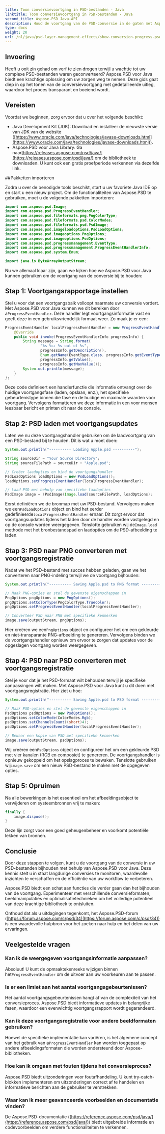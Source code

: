 ```yaml
---
title: Toon conversievoortgang in PSD-bestanden - Java
linktitle: Toon conversievoortgang in PSD-bestanden - Java
second_title: Aspose.PSD Java-API
description: Houd de voortgang van de PSD-conversie in de gaten met Aspose.PSD voor Java. Gedetailleerde tutorial met codevoorbeelden om de laad- en opslagstappen bij te houden. Verbeter de efficiëntie en transparantie.
type: docs
weight: 20
url: /nl/java/psd-layer-management-effects/show-conversion-progress-psd-files/
---
```

## Invoering

Heeft u ooit zin gehad om verf te zien drogen terwijl u wachtte tot uw complexe PSD-bestanden waren geconverteerd? Aspose.PSD voor Java biedt een krachtige oplossing om uw zorgen weg te nemen. Deze gids gaat diep in op het tonen van de conversievoortgang met gedetailleerde uitleg, waardoor het proces transparant en boeiend wordt.

## Vereisten

Voordat we beginnen, zorg ervoor dat u over het volgende beschikt:

- Java Development Kit (JDK): Download en installeer de nieuwste versie van JDK van de website ([https://www.oracle.com/java/technologies/javase-downloads.html](https://www.oracle.com/java/technologies/javase-downloads.html)).
-  Aspose.PSD voor Java Library: Ga naar[https://releases.aspose.com/psd/java/](https://releases.aspose.com/psd/java/) om de bibliotheek te downloaden. U kunt ook een gratis proefperiode verkennen via dezelfde link.

##Pakketten importeren

Zodra u over de benodigde tools beschikt, start u uw favoriete Java IDE op en start u een nieuw project. Om de functionaliteiten van Aspose.PSD te gebruiken, moet u de volgende pakketten importeren:

```java
import com.aspose.psd.Image;
import com.aspose.psd.ProgressEventHandler;
import com.aspose.psd.fileformats.png.PngColorType;
import com.aspose.psd.fileformats.psd.ColorModes;
import com.aspose.psd.fileformats.psd.PsdImage;
import com.aspose.psd.imageloadoptions.PsdLoadOptions;
import com.aspose.psd.imageoptions.PngOptions;
import com.aspose.psd.imageoptions.PsdOptions;
import com.aspose.psd.progressmanagement.EventType;
import com.aspose.psd.progressmanagement.ProgressEventHandlerInfo;
import com.aspose.psd.system.Enum;

import java.io.ByteArrayOutputStream;
```

Nu we allemaal klaar zijn, gaan we kijken hoe we Aspose.PSD voor Java kunnen gebruiken om de voortgang van de conversie bij te houden:

## Stap 1: Voortgangsrapportage instellen

 Stel u voor dat een voortgangsbalk volloopt naarmate uw conversie vordert. Met Aspose.PSD voor Java kunnen we dit bereiken door a`ProgressEventHandler`. Deze handler legt voortgangsinformatie vast en geeft deze in een gebruiksvriendelijk formaat weer. Zo maak je er een:

```java
ProgressEventHandler localProgressEventHandler = new ProgressEventHandler() {
    @Override
    public void invoke(ProgressEventHandlerInfo progressInfo) {
        String message = String.format(
                "%s %s: %s out of %s",
                progressInfo.getDescription(),
                Enum.getName(EventType.class, progressInfo.getEventType()),
                progressInfo.getValue(),
                progressInfo.getMaxValue());
        System.out.println(message);
    }
};
```

Deze code definieert een handlerfunctie die informatie ontvangt over de huidige voortgangsfase (laden, opslaan, enz.), het specifieke gebeurtenistype binnen die fase en de huidige en maximale waarden voor voortgang. Vervolgens formatteren we deze informatie in een voor mensen leesbaar bericht en printen dit naar de console.

## Stap 2: PSD laden met voortgangsupdates

Laten we nu deze voortgangshandler gebruiken om de laadvoortgang van een PSD-bestand bij te houden. Dit is wat u moet doen:

```java
System.out.println("---------- Loading Apple.psd ----------");

String sourceDir = "Your Source Directory";
String sourceFilePath = sourceDir + "Apple.psd";

// Creëer laadopties en bind de voortgangshandler
PsdLoadOptions loadOptions = new PsdLoadOptions();
loadOptions.setProgressEventHandler(localProgressEventHandler);

// Laad PSD met behulp van specifieke laadopties
PsdImage image = (PsdImage)Image.load(sourceFilePath, loadOptions);
```

 Eerst definiëren we de bronmap met uw PSD-bestand. Vervolgens maken we een`PsdLoadOptions` object en bind het eerder gedefinieerde`localProgressEventHandler` ernaar. Dit zorgt ervoor dat voortgangsupdates tijdens het laden door de handler worden vastgelegd en op de console worden weergegeven. Tenslotte gebruiken wij de`Image.load` methode met het bronbestandspad en laadopties om de PSD-afbeelding te laden.

## Stap 3: PSD naar PNG converteren met voortgangsregistratie

Nadat we het PSD-bestand met succes hebben geladen, gaan we het converteren naar PNG-indeling terwijl we de voortgang bijhouden:

```java
System.out.println("---------- Saving Apple.psd to PNG format ----------");

// Maak PNG-opties en stel de gewenste eigenschappen in
PngOptions pngOptions = new PngOptions();
pngOptions.setColorType(PngColorType.Truecolor);
pngOptions.setProgressEventHandler(localProgressEventHandler);

// Converteer PSD naar PNG met specifieke kenmerken
image.save(outputStream, pngOptions);
```

 Hier creëren we een`PngOptions` object en configureer het om een gekleurde en niet-transparante PNG-afbeelding te genereren. Vervolgens binden we de voortgangshandler opnieuw om ervoor te zorgen dat updates voor de opgeslagen voortgang worden weergegeven.

## Stap 4: PSD naar PSD converteren met voortgangsregistratie

Stel je voor dat je het PSD-formaat wilt behouden terwijl je specifieke aanpassingen wilt maken. Met Aspose.PSD voor Java kunt u dit doen met voortgangsregistratie. Hier ziet u hoe:

```java
System.out.println("---------- Saving Apple.psd to PSD format ----------");

// Maak PSD-opties en stel de gewenste eigenschappen in
PsdOptions psdOptions = new PsdOptions();
psdOptions.setColorMode(ColorModes.Rgb);
psdOptions.setChannelsCount((short)4);
psdOptions.setProgressEventHandler(localProgressEventHandler);

// Bewaar een kopie van PSD met specifieke kenmerken
image.save(outputStream, psdOptions);
```

 Wij creëren een`PsdOptions` object en configureer het om een gekleurde PSD met vier kanalen (RGB en composiet) te genereren. De voortgangshandler is opnieuw gekoppeld om het opslagproces te bewaken. Tenslotte gebruiken wij`image.save` om een nieuw PSD-bestand te maken met de opgegeven opties.

## Stap 5: Opruimen

Na alle bewerkingen is het essentieel om het afbeeldingsobject te verwijderen om systeembronnen vrij te maken:

```java
finally {
    image.dispose();
}
```

Deze lijn zorgt voor een goed geheugenbeheer en voorkomt potentiële lekken van bronnen.

## Conclusie

Door deze stappen te volgen, kunt u de voortgang van de conversie in uw PSD-bestanden bijhouden met behulp van Aspose.PSD voor Java. Deze kennis stelt u in staat langdurige conversies te monitoren, waardevolle inzichten te verschaffen en de efficiëntie van uw workflow te verbeteren.

Aspose.PSD biedt een schat aan functies die verder gaan dan het bijhouden van de voortgang. Experimenteer met verschillende conversieformaten, beeldmanipulaties en optimalisatietechnieken om het volledige potentieel van deze krachtige bibliotheek te ontsluiten.

Onthoud dat als u uitdagingen tegenkomt, het Aspose.PSD-forum ([https://forum.aspose.com/c/psd/34](https://forum.aspose.com/c/psd/34)) is een waardevolle hulpbron voor het zoeken naar hulp en het delen van uw ervaringen.

## Veelgestelde vragen

### Kan ik de weergegeven voortgangsinformatie aanpassen?
 Absoluut! U kunt de opmaaktekenreeks wijzigen binnen het`ProgressEventHandler` om de uitvoer aan uw voorkeuren aan te passen.

### Is er een limiet aan het aantal voortgangsgebeurtenissen?
Het aantal voortgangsgebeurtenissen hangt af van de complexiteit van het conversieproces. Aspose.PSD biedt informatieve updates in belangrijke fasen, waardoor een evenwichtig voortgangsrapport wordt gegarandeerd.

### Kan ik deze voortgangsregistratie voor andere beeldformaten gebruiken?
 Hoewel de specifieke implementatie kan variëren, is het algemene concept van het gebruik van a`ProgressEventHandler` kan worden toegepast op andere afbeeldingsformaten die worden ondersteund door Aspose-bibliotheken.

### Hoe kan ik omgaan met fouten tijdens het conversieproces?
Aspose.PSD biedt uitzonderingen voor foutafhandeling. U kunt try-catch-blokken implementeren om uitzonderingen correct af te handelen en informatieve berichten aan de gebruiker te verstrekken.

### Waar kan ik meer geavanceerde voorbeelden en documentatie vinden?
De Aspose.PSD-documentatie ([https://reference.aspose.com/psd/java/](https://reference.aspose.com/psd/java/)) biedt uitgebreide informatie en codevoorbeelden om verdere functionaliteiten te verkennen.